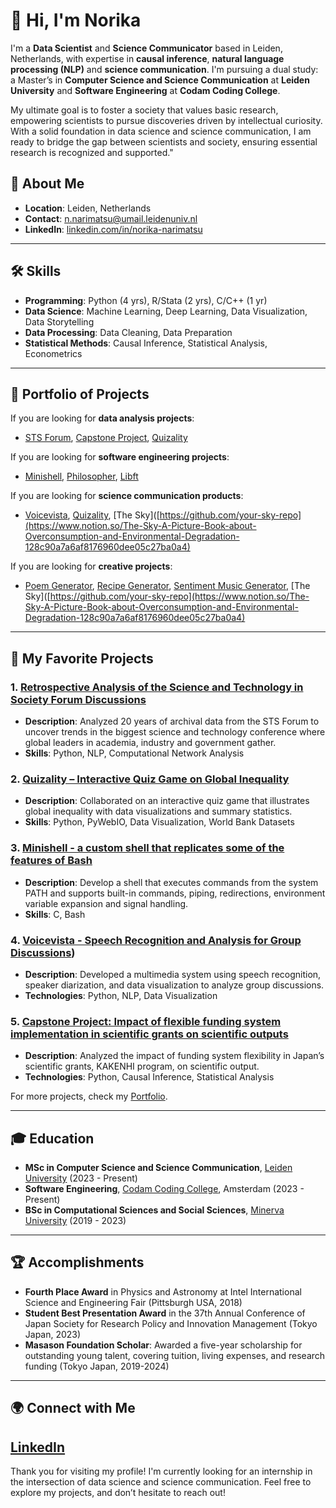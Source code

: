 # 👋 Hi, I'm Norika

I'm a **Data Scientist** and **Science Communicator** based in Leiden, Netherlands, with expertise in **causal inference**, **natural language processing (NLP)** and **science communication**. I'm pursuing a dual study: a Master’s in **Computer Science and Science Communication** at **Leiden University** and **Software Engineering** at **Codam Coding College**. 

My ultimate goal is to foster a society that values basic research, empowering scientists to pursue discoveries driven by intellectual curiosity. With a solid foundation in data science and science communication, I am ready to bridge the gap between scientists and society, ensuring essential research is recognized and supported."


## 🌟 About Me
- **Location**: Leiden, Netherlands
- **Contact**: [n.narimatsu@umail.leidenuniv.nl](mailto:n.narimatsu@umail.leidenuniv.nl)
- **LinkedIn**: [linkedin.com/in/norika-narimatsu](https://www.linkedin.com/in/norika-narimatsu-7b5319295/)

---

## 🛠 Skills
- **Programming**: Python (4 yrs), R/Stata (2 yrs), C/C++ (1 yr)
- **Data Science**: Machine Learning, Deep Learning, Data Visualization, Data Storytelling
- **Data Processing**: Data Cleaning, Data Preparation
- **Statistical Methods**: Causal Inference, Statistical Analysis, Econometrics

---

## 🚀 Portfolio of Projects
If you are looking for **data analysis projects**:
- [STS Forum](https://github.com/NorikaNarimatsu/NLP-for-the-Science-and-Technology-in-Society-Forum), [Capstone Project](https://github.com/NorikaNarimatsu/capstone_kakenhi), [Quizality](https://github.com/berdikhanova/DS4SG-Global-Inequality)

If you are looking for **software engineering projects**:
- [Minishell](https://github.com/NorikaNarimatsu/minishell), [Philosopher](https://github.com/NorikaNarimatsu/philosophers),  [Libft](https://github.com/NorikaNarimatsu/libft)

If you are looking for **science communication products**:
- [Voicevista](https://github.com/NorikaNarimatsu/VOICEVISTA), [Quizality](https://github.com/NorikaNarimatsu/Global-Inequality-test), [The Sky]([https://github.com/your-sky-repo](https://www.notion.so/The-Sky-A-Picture-Book-about-Overconsumption-and-Environmental-Degradation-128c90a7a6af8176960dee05c27ba0a4)

If you are looking for **creative projects**:
- [Poem Generator](https://github.com/NorikaNarimatsu/Bad-Poets-Society), [Recipe Generator](https://github.com/NorikaNarimatsu/Recipe-Generator), [Sentiment Music Generator](https://github.com/NorikaNarimatsu/Sentiment-Driven-Music-Generator), [The Sky]([https://github.com/your-sky-repo](https://www.notion.so/The-Sky-A-Picture-Book-about-Overconsumption-and-Environmental-Degradation-128c90a7a6af8176960dee05c27ba0a4)

---
## 🚀 My Favorite Projects

### 1. [Retrospective Analysis of the Science and Technology in Society Forum Discussions](https://github.com/NorikaNarimatsu/NLP-for-the-Science-and-Technology-in-Society-Forum)
   - **Description**: Analyzed 20 years of archival data from the STS Forum to uncover trends in the biggest science and technology conference where global leaders in academia, industry and government gather.
   - **Skills**: Python, NLP, Computational Network Analysis

### 2. [Quizality – Interactive Quiz Game on Global Inequality](https://github.com/NorikaNarimatsu/Global-Inequality-test)
   - **Description**: Collaborated on an interactive quiz game that illustrates global inequality with data visualizations and summary statistics.
   - **Skills**: Python, PyWebIO, Data Visualization, World Bank Datasets

### 3. [Minishell - a custom shell that replicates some of the features of Bash](https://github.com/NorikaNarimatsu/minishell)
   - **Description**: Develop a shell that executes commands from the system PATH and supports built-in commands, piping, redirections, environment variable expansion and signal handling.
   - **Skills**: C, Bash

### 4. [Voicevista - Speech Recognition and Analysis for Group Discussions](https://github.com/NorikaNarimatsu/VOICEVISTA))
   - **Description**: Developed a multimedia system using speech recognition, speaker diarization, and data visualization to analyze group discussions.
   - **Technologies**: Python, NLP, Data Visualization

### 5. [Capstone Project: Impact of flexible funding system implementation in scientific grants on scientific outputs](https://github.com/NorikaNarimatsu/capstone_kakenhi)
   - **Description**: Analyzed the impact of funding system flexibility in Japan’s scientific grants, KAKENHI program, on scientific output.
   - **Technologies**: Python, Causal Inference, Statistical Analysis

For more projects, check my [Portfolio](https://www.notion.so/Norika-Narimatsu-Data-Scientists-Science-Communicator-128c90a7a6af8081915ec1530f13fa91).

---

## 🎓 Education
- **MSc in Computer Science and Science Communication**, [Leiden University](https://www.universiteitleiden.nl/en/education/study-programmes/master/computer-science/computer-science-and-science-communication-and-society) (2023 - Present)
- **Software Engineering**, [Codam Coding College](https://www.codam.nl/en/about-codam), Amsterdam (2023 - Present)
- **BSc in Computational Sciences and Social Sciences**, [Minerva University](https://www.minerva.edu/) (2019 - 2023)

---

## 🏆 Accomplishments
- **Fourth Place Award** in Physics and Astronomy at Intel International Science and Engineering Fair (Pittsburgh USA, 2018)
- **Student Best Presentation Award** in the 37th Annual Conference of Japan Society for Research Policy and Innovation Management (Tokyo Japan, 2023)
- **Masason Foundation Scholar**: Awarded a five-year scholarship for outstanding young talent, covering tuition, living expenses, and research funding (Tokyo Japan, 2019-2024)

---

## 🌍 Connect with Me
[LinkedIn](https://www.linkedin.com/in/norika-narimatsu-7b5319295/)
---

Thank you for visiting my profile! I'm currently looking for an internship in the intersection of data science and science communication. Feel free to explore my projects, and don’t hesitate to reach out!
